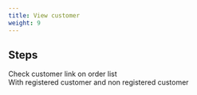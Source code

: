 ```yaml
---
title: View customer
weight: 9
---
```

## Steps

Check customer link on order list\
With registered customer and non registered customer

